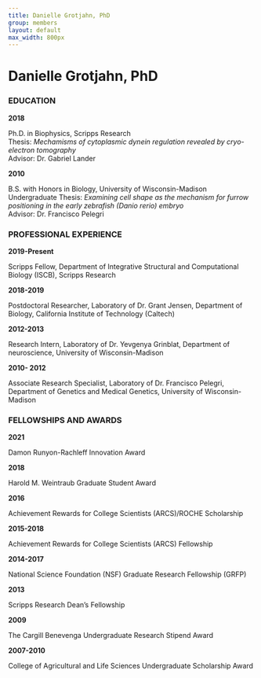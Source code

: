 ```yaml
---
title: Danielle Grotjahn, PhD
group: members
layout: default
max_width: 800px
---
```


# Danielle Grotjahn, PhD

### EDUCATION
<div class="row" style="max-width: {{page.max_width}};">
<div class="col-sm col-sm-2"><strong>2018</strong></div><div class="col col-sm-10"><p>Ph.D. in Biophysics, Scripps Research<br>
	Thesis: <em>Mechamisms of cytoplasmic dynein regulation revealed by cryo-electron tomography</em><br>
	Advisor: Dr. Gabriel Lander</p></div>
<div class="col-sm col-sm-2"><strong>2010</strong></div><div class="col col-sm-10"><p>B.S. with Honors in Biology, University of Wisconsin-Madison<br>
		Undergraduate Thesis: <em>Examining cell shape as the mechanism for furrow positioning in the early zebrafish (Danio rerio) embryo</em><br>  
		Advisor: Dr. Francisco Pelegri</p></div>
</div>


### PROFESSIONAL EXPERIENCE
<div class="row" style="max-width: {{page.max_width}}">
<div class="col-sm col-sm-2"><strong>2019-Present</strong></div><div class="col col-sm-10"><p>Scripps Fellow, Department of Integrative Structural and Computational Biology (ISCB), Scripps Research</p></div>
<div class="col-sm col-sm-2"><strong>2018-2019</strong></div><div class="col col-sm-10"><p>Postdoctoral Researcher, Laboratory of Dr. Grant Jensen, Department of Biology, California Institute of Technology (Caltech)</p></div>
<div class="col-sm col-sm-2"><strong>2012-2013</strong></div><div class="col col-sm-10"><p>Research Intern, Laboratory of Dr. Yevgenya Grinblat, Department of neuroscience, University of Wisconsin-Madison</p></div>
<div class="col-sm col-sm-2"><strong>2010- 2012</strong></div><div class="col col-sm-10"><p>Associate Research Specialist, Laboratory of Dr. Francisco Pelegri, Department of Genetics and Medical Genetics, University of Wisconsin-Madison</p></div>
</div>


### FELLOWSHIPS AND AWARDS
<div class="row" style="max-width: {{page.max_width}}">
<div class="col-sm col-sm-2"><strong>2021</strong></div><div class="col col-sm-10"><p>Damon Runyon-Rachleff Innovation Award</p></div>
<div class="row" style="max-width: {{page.max_width}}">
<div class="col-sm col-sm-2"><strong>2018</strong></div><div class="col col-sm-10"><p>Harold M. Weintraub Graduate Student Award</p></div>
<div class="col-sm col-sm-2"><strong>2016</strong></div><div class="col col-sm-10"><p>Achievement Rewards for College Scientists (ARCS)/ROCHE Scholarship</p></div>
<div class="col-sm col-sm-2"><strong>2015-2018</strong></div><div class="col col-sm-10"><p>Achievement Rewards for College Scientists (ARCS) Fellowship</p></div>
<div class="col-sm col-sm-2"><strong>2014-2017</strong></div><div class="col col-sm-10"><p>National Science Foundation (NSF) Graduate Research Fellowship (GRFP)</p></div>
<div class="col-sm col-sm-2"><strong>2013</strong></div><div class="col col-sm-10"><p>Scripps Research Dean’s Fellowship</p></div>
<div class="col-sm col-sm-2"><strong>2009</strong></div><div class="col col-sm-10"><p>The Cargill Benevenga Undergraduate Research Stipend Award</p></div>
<div class="col-sm col-sm-2"><strong>2007-2010</strong></div><div class="col col-sm-10"><p>College of Agricultural and Life Sciences Undergraduate Scholarship Award</p></div>
</div>
	
	

